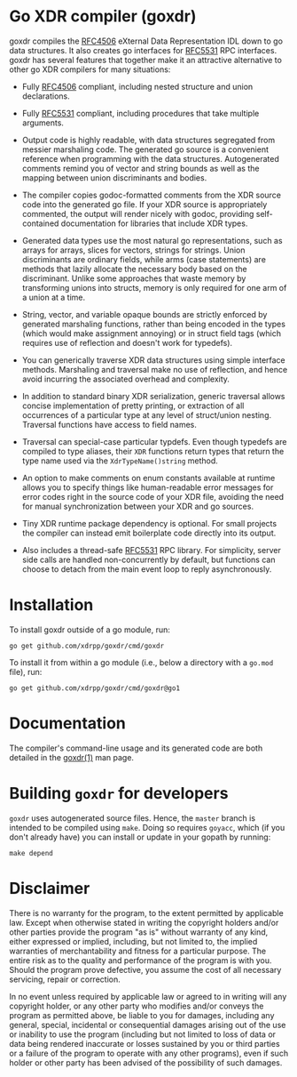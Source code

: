 # Go XDR compiler (goxdr)

goxdr compiles the [RFC4506] eXternal Data Representation IDL down to
go data structures.  It also creates go interfaces for [RFC5531] RPC
interfaces.  goxdr has several features that together make it an
attractive alternative to other go XDR compilers for many situations:

* Fully [RFC4506] compliant, including nested structure and union
  declarations.

* Fully [RFC5531] compliant, including procedures that take multiple
  arguments.

* Output code is highly readable, with data structures segregated from
  messier marshaling code.  The generated go source is a convenient
  reference when programming with the data structures.  Autogenerated
  comments remind you of vector and string bounds as well as the
  mapping between union discriminants and bodies.

* The compiler copies godoc-formatted comments from the XDR source
  code into the generated go file.  If your XDR source is
  appropriately commented, the output will render nicely with godoc,
  providing self-contained documentation for libraries that include
  XDR types.

* Generated data types use the most natural go representations, such
  as arrays for arrays, slices for vectors, strings for strings.
  Union discriminants are ordinary fields, while arms (case
  statements) are methods that lazily allocate the necessary body
  based on the discriminant.  Unlike some approaches that waste memory
  by transforming unions into structs, memory is only required for one
  arm of a union at a time.

* String, vector, and variable opaque bounds are strictly enforced by
  generated marshaling functions, rather than being encoded in the
  types (which would make assignment annoying) or in struct field tags
  (which requires use of reflection and doesn't work for typedefs).

* You can generically traverse XDR data structures using simple
  interface methods.  Marshaling and traversal make no use of
  reflection, and hence avoid incurring the associated overhead and
  complexity.

* In addition to standard binary XDR serialization, generic traversal
  allows concise implementation of pretty printing, or extraction of
  all occurrences of a particular type at any level of struct/union
  nesting.  Traversal functions have access to field names.

* Traversal can special-case particular typdefs.  Even though typedefs
  are compiled to type aliases, their `XDR` functions return types
  that return the type name used via the `XdrTypeName()string` method.

* An option to make comments on enum constants available at runtime
  allows you to specify things like human-readable error messages for
  error codes right in the source code of your XDR file, avoiding the
  need for manual synchronization between your XDR and go sources.

* Tiny XDR runtime package dependency is optional.  For small projects
  the compiler can instead emit boilerplate code directly into its
  output.

* Also includes a thread-safe [RFC5531] RPC library.  For simplicity,
  server side calls are handled non-concurrently by default, but
  functions can choose to detach from the main event loop to reply
  asynchronously.

# Installation

To install goxdr outside of a go module, run:

    go get github.com/xdrpp/goxdr/cmd/goxdr

To install it from within a go module (i.e., below a directory with a
`go.mod` file), run:

    go get github.com/xdrpp/goxdr/cmd/goxdr@go1

# Documentation

The compiler's command-line usage and its generated code are both
detailed in the [goxdr(1)][goxdr.1] man page.

# Building `goxdr` for developers

`goxdr` uses autogenerated source files.  Hence, the `master` branch
is intended to be compiled using `make`.  Doing so requires `goyacc`,
which (if you don't already have) you can install or update in your
gopath by running:

    make depend

# Disclaimer

There is no warranty for the program, to the extent permitted by
applicable law.  Except when otherwise stated in writing the copyright
holders and/or other parties provide the program "as is" without
warranty of any kind, either expressed or implied, including, but not
limited to, the implied warranties of merchantability and fitness for
a particular purpose.  The entire risk as to the quality and
performance of the program is with you.  Should the program prove
defective, you assume the cost of all necessary servicing, repair or
correction.

In no event unless required by applicable law or agreed to in writing
will any copyright holder, or any other party who modifies and/or
conveys the program as permitted above, be liable to you for damages,
including any general, special, incidental or consequential damages
arising out of the use or inability to use the program (including but
not limited to loss of data or data being rendered inaccurate or
losses sustained by you or third parties or a failure of the program
to operate with any other programs), even if such holder or other
party has been advised of the possibility of such damages.

[RFC4506]: https://tools.ietf.org/html/rfc4506
[RFC5531]: https://tools.ietf.org/html/rfc5531
[goxdr.1]: https://xdrpp.github.io/goxdr/pkg/github.com/xdrpp/goxdr/cmd/goxdr/goxdr.1.html
